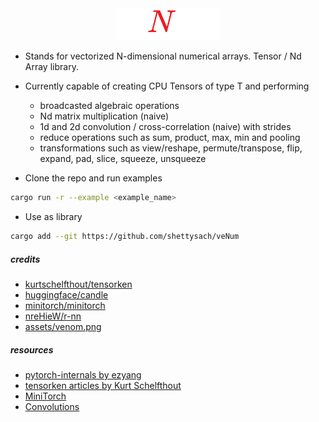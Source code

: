 <div align="center">
    <img src="assets/icon.png" width="33%">
</div>

- Stands for vectorized N-dimensional numerical arrays. Tensor / Nd Array library.
- Currently capable of creating CPU Tensors of type T and performing 
    - broadcasted algebraic operations
    - Nd matrix multiplication (naive)
    - 1d and 2d convolution / cross-correlation (naive) with strides
    - reduce operations such as sum, product, max, min and pooling
    - transformations such as view/reshape, permute/transpose, flip, expand, pad, slice, squeeze, unsqueeze

- Clone the repo and run examples
```bash
cargo run -r --example <example_name>
```
- Use as library
```bash
cargo add --git https://github.com/shettysach/veNum
```

##### credits

- [kurtschelfthout/tensorken](https://github.com/kurtschelfthout/tensorken)
- [huggingface/candle](https://github.com/huggingface/candle)
- [minitorch/minitorch](https://github.com/minitorch/minitorch)
- [nreHieW/r-nn](https://github.com/nreHieW/r-nn)
- [assets/venom.png](https://www.reddit.com/r/metalgearsolid/comments/2xn8f2/i_heard_yall_like_sprites/)

##### resources

- [pytorch-internals by ezyang](http://blog.ezyang.com/2019/05/pytorch-internals/)
- [tensorken articles by Kurt Schelfthout](https://getcode.substack.com/p/fun-and-hackable-tensors-in-rust)
- [MiniTorch](https://minitorch.github.io/)
- [Convolutions](https://youtu.be/Lakz2MoHy6o?si=hsYi2IzxUwv3LOkW)
